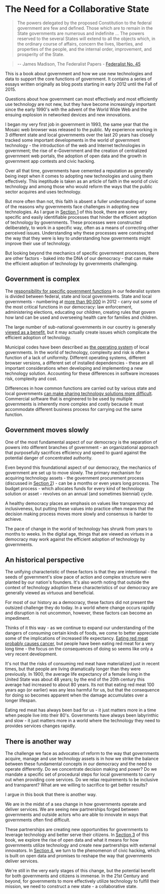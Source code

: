 # The Need for a Collaborative State

> The powers delegated by the proposed Constitution to the federal government are few and defined. Those which are to remain in the State governments are numerous and indefinite ... The powers reserved to the several States will extend to all the objects which, in the ordinary course of affairs, concern the lives, liberties, and properties of the people, and the internal order, improvement, and prosperity of the State.

> --  James Madison, The Federalist Papers - [Federalist No. 45](http://thomas.loc.gov/home/histdox/fed_45.html)

This is a book about government and how we use new technologies and data to support the core functions of government. It contains a series of essays written originally as blog posts starting in early 2012 until the Fall of 2015.

Questions about how government can most effectively and most efficiently use technology are not new, but they have become increasingly important since the early 1990's with the advent of the World Wide Web and the ensuing explosion in networked devices and new innovations.

I began my very first job in government in 1993, the same year that the Mosaic web browser was released to the public. My experience working in 3 different state and local governments over the last 20 years has closely tracked some important developments in the world of government technology - the introduction of the web and Internet technologies in government; the rise of e-Government and the creation of centralized government web portals, the adoption of open data and the growth in government app contests and civic hacking.

Over all that time, governments have cemented a reputation as generally being inept when it comes to adopting new technologies and using them effectively. This ineptitude is taken as an article of faith in the world of civic technology and among those who would reform the ways that the public sector acquires and uses technology.

But more often than not, this faith is absent a fuller understanding of some of the reasons why governments face challenges in adopting new technologies. As I argue in [Section 1](government_operations.md) of this book, there are some very specific and easily identifiable processes that hinder the efficient adoption of technology by governments. These processes were constructed deliberately, to work in a specific way, often as a means of correcting other perceived issues. Understanding why these processes were constructed the way that they were is key to understanding how governments might improve their use of technology.

But looking beyond the mechanics of specific government processes, there are other factors - baked into the DNA of our democracy - that can make the efficient adoption of technology by governments challenging.

## Government is complex

The [responsibility for specific government functions](https://www.whitehouse.gov/1600/state-and-local-government) in our federalist system is divided between federal, state and local governments. State and local governments - numbering at [more than 90,000](http://www.census.gov/govs/cog/) in 2012 - carry out some of the most critical functions in our democracy: law enforcement, administering elections, educating our children, creating rules that govern how land can be used and overseeing health care for families and children.

The large number of sub-national governments in our country is generally [viewed as a benefit](https://en.wikipedia.org/wiki/Laboratories_of_democracy), but it may actually create issues which complicate the efficient adoption of technology. 

Municipal codes have been described as [the operating system](http://www.codeforamerica.org/blog/2014/07/17/introducing-zoningcheck/) of local governments. In the world of technology, complexity and risk is often a function of a lack of uniformity. Different operating systems, different browser versions, a different set of installed dependencies - these are all important considerations when developing and implementing a new technology solution. Accounting for these differences in software increases risk, complexity and cost.

Differences in how common functions are carried out by various state and local governments [can make sharing technology solutions more difficult](http://www.informationweek.com/states-seek-common-ground-on-open-source/d/d-id/1023933?). Commercial software that is engineered to be used by multiple governments is inherently more complex and costly because it must accommodate different business process for carrying out the same function.

## Government moves slowly

One of the most fundamental aspect of our democracy is the separation of powers into different branches of government - an organizational approach that purposefully sacrifices efficiency and speed to guard against the potential danger of concentrated authority.

Even beyond this foundational  aspect of our democracy, the mechanics of government are set up to move slowly. The primary mechanism for acquiring technology assets - the government procurement process (discussed in [Section 2](procurement_reform.md)) - can be a months or even years long process. The budget process - which allocates funds for every kind of technology solution or asset - revolves on an annual (and sometimes biennial) cycle.

A healthy democracy places an emphasis on values like transparency ad inclusiveness, but putting these values into practice often means that the decision making process moves more slowly and consensus is harder to achieve. 

The pace of change in the world of technology has shrunk from years to months to weeks. In the digital age, things that are viewed as virtues in a democracy may work against the efficient adoption of technology by governments.

## An historical perspective

The unifying characteristic of these factors is that they are intentional - the seeds of government's slow pace of action and complex structure were planted by our nation's founders. It's also worth noting that outside the context of technology adoption these characteristics of our democracy are generally viewed as virtuous and beneficial.

For most of our history as a democracy, these factors did not present the outsized challenge they do today. In a world where change occurs rapidly and disruption is not uncommon, however, these factors can become an impediment. 

Thinks of it this way - as we continue to expand our understanding of the dangers of consuming certain kinds of foods, we come to better appreciate some of the implications of increased life expectancy. [Eating red meat probably causes cancer](http://www.bbc.com/news/health-34615621), but people have been eating red meat for a very long time - the focus on the consequences of doing so seems like only a very recent development. 

It's not that the risks of consuming red meat have materialized just in recent times, but that people are living dramatically longer than they were previously. In 1900, the average life expectancy of a female living in the United State was about 48 years; by the end of the 20th century this average had increased to about 80 years. Its not that eating red meat 100 years ago (or earlier) was any less harmful for us, but that the consequence for doing so becomes apparent when the damage accumulates over a longer lifespan.

Eating red meat has always been bad for us - it just matters more in a time when people live into their 80's. Governments have always been labyrinthic and slow - it just matters more in a world where the technology they need to provides services changes rapidly.

## There is another way

The challenge we face as advocates of reform to the way that governments acquire, manage and use technology assets is in how we strike the balance between these fundamental concepts in our democracy and the need to operate differently. Do we concentrate decision making and power? Do we mandate a specific set of procedural steps for local governments to carry out when providing core services. Do we relax requirements to be inclusive and transparent? What are we willing to sacrifice to get better results?

I argue in this book that there is another way.

We are in the midst of a sea change in how governments operate and deliver services. We are seeing new partnerships forged between governments and outside actors who are able to innovate in ways that governments often find difficult. 

These partnerships are creating new opportunities for governments to leverage technology and better serve their citizens. In [Section 3](open_data.md) of this book, we explore the rise of open data and what it means for how governments utilize technology and create new partnerships with external innovators. In [Section 4](civic_hacking.md), we turn to the phenomenon of civic hacking, which is built on open data and promises to reshape the way that governments deliver services.

We're still in the very early stages of this change, but the potential benefit for both governments and citizens is immense. In the 21st Century and beyond, for governments to more effectively utilize technology to fulfill their mission, we need to construct a new state - a collaborative state.


